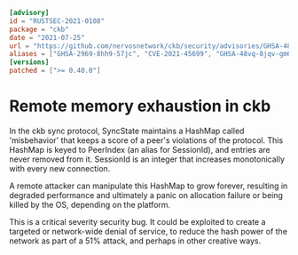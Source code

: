 ```toml
[advisory]
id = "RUSTSEC-2021-0108"
package = "ckb"
date = "2021-07-25"
url = "https://github.com/nervosnetwork/ckb/security/advisories/GHSA-48vq-8jqv-gm6f"
aliases = ["GHSA-2969-8hh9-57jc", "CVE-2021-45699", "GHSA-48vq-8jqv-gm6f"]
[versions]
patched = [">= 0.40.0"]
```

# Remote memory exhaustion in ckb

In the ckb sync protocol, SyncState maintains a HashMap called 'misbehavior' that keeps a score of a peer's violations of the protocol. This HashMap is keyed to PeerIndex (an alias for SessionId), and entries are never removed from it. SessionId is an integer that increases monotonically with every new connection.

A remote attacker can manipulate this HashMap to grow forever, resulting in degraded performance and ultimately a panic on allocation failure or being killed by the OS, depending on the platform.

This is a critical severity security bug. It could be exploited to create a targeted or network-wide denial of service, to reduce the hash power of the network as part of a 51% attack, and perhaps in other creative ways.
